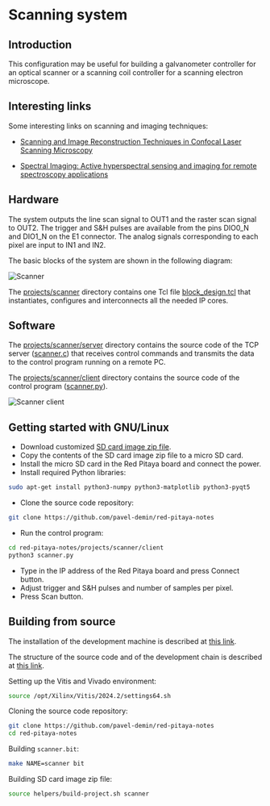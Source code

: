 # Scanning system

## Introduction

This configuration may be useful for building a galvanometer controller for an optical scanner or a scanning coil controller for a scanning electron microscope.

## Interesting links

Some interesting links on scanning and imaging techniques:

- [Scanning and Image Reconstruction Techniques in Confocal Laser Scanning Microscopy](https://www.intechopen.com/chapters/15823)

- [Spectral Imaging: Active hyperspectral sensing and imaging for remote spectroscopy applications](https://www.laserfocusworld.com/test-measurement/spectroscopy/article/16556842/spectral-imaging-active-hyperspectral-sensing-and-imaging-for-remote-spectroscopy-applications)

## Hardware

The system outputs the line scan signal to OUT1 and the raster scan signal to OUT2. The trigger and S&H pulses are available from the pins DIO0_N and DIO1_N on the E1 connector. The analog signals corresponding to each pixel are input to IN1 and IN2.

The basic blocks of the system are shown in the following diagram:

![Scanner](/img/scanner.png)

The [projects/scanner]($source$/projects/scanner) directory contains one Tcl file [block_design.tcl]($source$/projects/scanner/block_design.tcl) that instantiates, configures and interconnects all the needed IP cores.

## Software

The [projects/scanner/server]($source$/projects/scanner/server) directory contains the source code of the TCP server ([scanner.c]($source$/projects/scanner/server/scanner.c)) that receives control commands and transmits the data to the control program running on a remote PC.

The [projects/scanner/client]($source$/projects/scanner/client) directory contains the source code of the control program ([scanner.py]($source$/projects/scanner/client/scanner.py)).

![Scanner client](/img/scanner-client.png)

## Getting started with GNU/Linux

- Download customized [SD card image zip file]($scanner_image$).
- Copy the contents of the SD card image zip file to a micro SD card.
- Install the micro SD card in the Red Pitaya board and connect the power.
- Install required Python libraries:

```bash
sudo apt-get install python3-numpy python3-matplotlib python3-pyqt5
```

- Clone the source code repository:

```bash
git clone https://github.com/pavel-demin/red-pitaya-notes
```

- Run the control program:

```bash
cd red-pitaya-notes/projects/scanner/client
python3 scanner.py
```

- Type in the IP address of the Red Pitaya board and press Connect button.
- Adjust trigger and S&H pulses and number of samples per pixel.
- Press Scan button.

## Building from source

The installation of the development machine is described at [this link](/development-machine/).

The structure of the source code and of the development chain is described at [this link](/led-blinker/).

Setting up the Vitis and Vivado environment:

```bash
source /opt/Xilinx/Vitis/2024.2/settings64.sh
```

Cloning the source code repository:

```bash
git clone https://github.com/pavel-demin/red-pitaya-notes
cd red-pitaya-notes
```

Building `scanner.bit`:

```bash
make NAME=scanner bit
```

Building SD card image zip file:

```bash
source helpers/build-project.sh scanner
```
